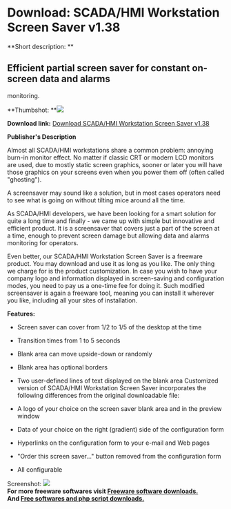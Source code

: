 # Download: SCADA/HMI Workstation Screen Saver v1.38

**Short description: **

## Efficient partial screen saver for constant on-screen data and alarms
monitoring.

  
**Thumbshot: **![](http://www.freewarefiles.com/screenshot/scadahmisaver_md.gif)   
  
**Download link:** [Download SCADA/HMI Workstation Screen Saver v1.38](http://freesoftwares.boysofts.com/SCADAHMI-Workstation-Screen-Saver-V_program_21652.html)  
  

**Publisher's Description**  
  

Almost all SCADA/HMI workstations share a common problem: annoying burn-in
monitor effect. No matter if classic CRT or modern LCD monitors are used, due
to mostly static screen graphics, sooner or later you will have those graphics
on your screens even when you power them off (often called "ghosting").

A screensaver may sound like a solution, but in most cases operators need to
see what is going on without tilting mice around all the time.

As SCADA/HMI developers, we have been looking for a smart solution for quite a
long time and finally - we came up with simple but innovative and efficient
product. It is a screensaver that covers just a part of the screen at a time,
enough to prevent screen damage but allowing data and alarms monitoring for
operators.

Even better, our SCADA/HMI Workstation Screen Saver is a freeware product. You
may download and use it as long as you like. The only thing we charge for is
the product customization. In case you wish to have your company logo and
information displayed in screen-saving and configuration modes, you need to
pay us a one-time fee for doing it. Such modified screensaver is again a
freeware tool, meaning you can install it wherever you like, including all
your sites of installation.

**Features:**

  * Screen saver can cover from 1/2 to 1/5 of the desktop at the time 
  * Transition times from 1 to 5 seconds 
  * Blank area can move upside-down or randomly 
  * Blank area has optional borders 
  * Two user-defined lines of text displayed on the blank area 
Customized version of SCADA/HMI Workstation Screen Saver incorporates the
following differences from the original downloadable file:

  * A logo of your choice on the screen saver blank area and in the preview window 
  * Data of your choice on the right (gradient) side of the configuration form 
  * Hyperlinks on the configuration form to your e-mail and Web pages 
  * "Order this screen saver..." button removed from the configuration form 
  * All configurable 

  
  
Screenshot: ![](http://www.freewarefiles.com/screenshot/scadahmisaver.gif)  
**For more freeware softwares visit [Freeware software downloads.](http://freesoftwares.boysofts.com/)**   
**And [Free softwares and php script downloads.](http://www.boysofts.com/)**

